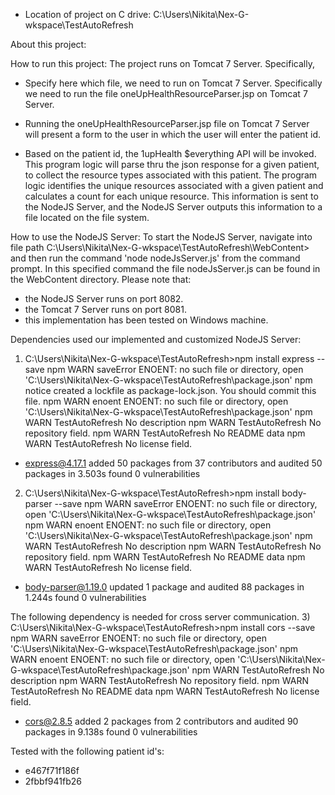 - Location of project on C drive: C:\Users\Nikita\Nex-G-wkspace\TestAutoRefresh

About this project: 


How to run this project: 
The project runs on Tomcat 7 Server. Specifically, 

- Specify here which file, we need to run on Tomcat 7 Server. Specifically we need to run the file oneUpHealthResourceParser.jsp on Tomcat 7 Server. 

- Running the oneUpHealthResourceParser.jsp file on Tomcat 7 Server will present a form to the user in which the user will enter the patient id. 

- Based on the patient id, the 1upHealth $everything API will be invoked. This program logic will parse thru the 
json response for a given patient, to collect the resource types associated with this patient. The program logic 
identifies the unique resources associated with a given patient and calculates a count for each unique resource. This information is sent to the NodeJS Server, and the NodeJS Server outputs this information to a file located on the file system. 

How to use the NodeJS Server: 
To start the NodeJS Server, navigate into file path C:\Users\Nikita\Nex-G-wkspace\TestAutoRefresh\WebContent> and then run the command 'node nodeJsServer.js' from the command prompt. In this specified command the file nodeJsServer.js can be found in the WebContent directory. 
Please note that:
- the NodeJS Server runs on port 8082. 
- the Tomcat 7 Server runs on port 8081. 
- this implementation has been tested on Windows machine. 


Dependencies used our implemented and customized NodeJS Server: 
1) C:\Users\Nikita\Nex-G-wkspace\TestAutoRefresh>npm install express --save
npm WARN saveError ENOENT: no such file or directory, open 'C:\Users\Nikita\Nex-G-wkspace\TestAutoRefresh\package.json'
npm notice created a lockfile as package-lock.json. You should commit this file.
npm WARN enoent ENOENT: no such file or directory, open 'C:\Users\Nikita\Nex-G-wkspace\TestAutoRefresh\package.json'
npm WARN TestAutoRefresh No description
npm WARN TestAutoRefresh No repository field.
npm WARN TestAutoRefresh No README data
npm WARN TestAutoRefresh No license field.

+ express@4.17.1
added 50 packages from 37 contributors and audited 50 packages in 3.503s
found 0 vulnerabilities

2) C:\Users\Nikita\Nex-G-wkspace\TestAutoRefresh>npm install body-parser --save
npm WARN saveError ENOENT: no such file or directory, open 'C:\Users\Nikita\Nex-G-wkspace\TestAutoRefresh\package.json'
npm WARN enoent ENOENT: no such file or directory, open 'C:\Users\Nikita\Nex-G-wkspace\TestAutoRefresh\package.json'
npm WARN TestAutoRefresh No description
npm WARN TestAutoRefresh No repository field.
npm WARN TestAutoRefresh No README data
npm WARN TestAutoRefresh No license field.

+ body-parser@1.19.0
updated 1 package and audited 88 packages in 1.244s
found 0 vulnerabilities

The following dependency is needed for cross server communication.
3) C:\Users\Nikita\Nex-G-wkspace\TestAutoRefresh>npm install cors --save
npm WARN saveError ENOENT: no such file or directory, open 'C:\Users\Nikita\Nex-G-wkspace\TestAutoRefresh\package.json'
npm WARN enoent ENOENT: no such file or directory, open 'C:\Users\Nikita\Nex-G-wkspace\TestAutoRefresh\package.json'
npm WARN TestAutoRefresh No description
npm WARN TestAutoRefresh No repository field.
npm WARN TestAutoRefresh No README data
npm WARN TestAutoRefresh No license field.

+ cors@2.8.5
added 2 packages from 2 contributors and audited 90 packages in 9.138s
found 0 vulnerabilities

Tested with the following patient id's: 
- e467f71f186f
- 2fbbf941fb26

 

